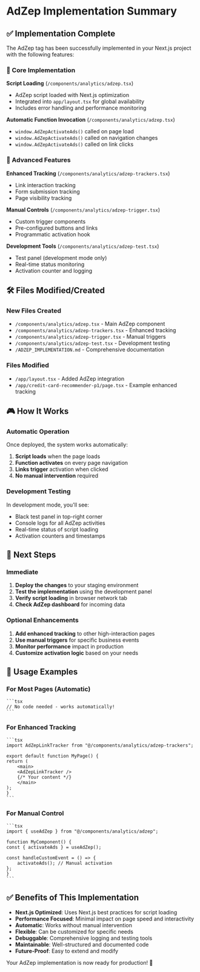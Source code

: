# AdZep Implementation Summary

## ✅ Implementation Complete

The AdZep tag has been successfully implemented in your Next.js project with the following features:

### 🎯 Core Implementation

**Script Loading** (`/components/analytics/adzep.tsx`)

* AdZep script loaded with Next.js optimization
* Integrated into `app/layout.tsx` for global availability
* Includes error handling and performance monitoring

**Automatic Function Invocation** (`/components/analytics/adzep.tsx`)

* `window.AdZepActivateAds()` called on page load
* `window.AdZepActivateAds()` called on navigation changes
* `window.AdZepActivateAds()` called on link clicks

### 🚀 Advanced Features

**Enhanced Tracking** (`/components/analytics/adzep-trackers.tsx`)

* Link interaction tracking
* Form submission tracking
* Page visibility tracking

**Manual Controls** (`/components/analytics/adzep-trigger.tsx`)

* Custom trigger components
* Pre-configured buttons and links
* Programmatic activation hook

**Development Tools** (`/components/analytics/adzep-test.tsx`)

* Test panel (development mode only)
* Real-time status monitoring
* Activation counter and logging

## 🛠️ Files Modified/Created

### New Files Created

* `/components/analytics/adzep.tsx` - Main AdZep component
* `/components/analytics/adzep-trackers.tsx` - Enhanced tracking
* `/components/analytics/adzep-trigger.tsx` - Manual triggers
* `/components/analytics/adzep-test.tsx` - Development testing
* `/ADZEP_IMPLEMENTATION.md` - Comprehensive documentation

### Files Modified

* `/app/layout.tsx` - Added AdZep integration
* `/app/credit-card-recommender-p1/page.tsx` - Example enhanced tracking

## 🎮 How It Works

### Automatic Operation

Once deployed, the system works automatically:

1. **Script loads** when the page loads
2. **Function activates** on every page navigation
3. **Links trigger** activation when clicked
4. **No manual intervention** required

### Development Testing

In development mode, you'll see:

* Black test panel in top-right corner
* Console logs for all AdZep activities
* Real-time status of script loading
* Activation counters and timestamps

## 🚀 Next Steps

### Immediate

1. **Deploy the changes** to your staging environment
2. **Test the implementation** using the development panel
3. **Verify script loading** in browser network tab
4. **Check AdZep dashboard** for incoming data

### Optional Enhancements

1. **Add enhanced tracking** to other high-interaction pages
2. **Use manual triggers** for specific business events
3. **Monitor performance** impact in production
4. **Customize activation logic** based on your needs

## 🔧 Usage Examples

### For Most Pages (Automatic)

    ```tsx
    // No code needed - works automatically!
    ```

### For Enhanced Tracking

    ```tsx
    import AdZepLinkTracker from "@/components/analytics/adzep-trackers";

    export default function MyPage() {
    return (
        <main>
        <AdZepLinkTracker />
        {/* Your content */}
        </main>
    );
    }
    ```

### For Manual Control

    ```tsx
    import { useAdZep } from "@/components/analytics/adzep";

    function MyComponent() {
    const { activateAds } = useAdZep();
    
    const handleCustomEvent = () => {
        activateAds(); // Manual activation
    };
    }
    ```

## ✅ Benefits of This Implementation

* **Next.js Optimized**: Uses Next.js best practices for script loading
* **Performance Focused**: Minimal impact on page speed and interactivity
* **Automatic**: Works without manual intervention
* **Flexible**: Can be customized for specific needs
* **Debuggable**: Comprehensive logging and testing tools
* **Maintainable**: Well-structured and documented code
* **Future-Proof**: Easy to extend and modify

Your AdZep implementation is now ready for production! 🎉
